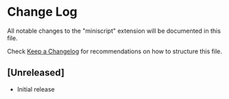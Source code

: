 # Change Log
All notable changes to the "miniscript" extension will be documented in this file.

Check [Keep a Changelog](http://keepachangelog.com/) for recommendations on how to structure this file.

## [Unreleased]
- Initial release